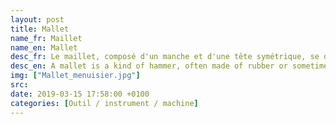 ```yaml
---
layout: post
title: Mallet
name_fr: Maillet
name_en: Mallet
desc_fr: Le maillet, composé d'un manche et d'une tête symétrique, se distingue de la masse et du marteau par le matériau dont est constituée cette tête &#58; traditionnellement en bois, mais aussi en caoutchouc, plastique, etc. Cette particularité permet à l'outil qu'elle percute (p. ex. un ciseau) de pénétrer dans le matériau travaillé (pierre, bois, etc.) sans onde de choc perturbatrice. 
desc_en: A mallet is a kind of hammer, often made of rubber or sometimes wood, that is smaller than a maul or beetle, and usually has a relatively large head. 
img: ["Mallet_menuisier.jpg"]
src: 
date: 2019-03-15 17:58:00 +0100
categories: [Outil / instrument / machine]
---
```

